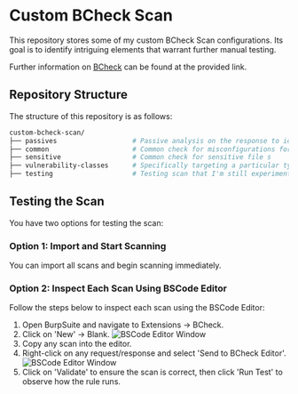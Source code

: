# Custom BCheck Scan

This repository stores some of my custom BCheck Scan configurations.
Its goal is to identify intriguing elements that warrant further manual testing.

Further information on [BCheck](https://github.com/PortSwigger/BChecks) can be found at the provided link.

## Repository Structure

The structure of this repository is as follows:

```bash
custom-bcheck-scan/
├── passives                   # Passive analysis on the response to identify elements worthy of further investigation.
├── common                     # Common check for misconfigurations for specific technology/framework/language
├── sensitive                  # Common check for sensitive file s
├── vulnerability-classes      # Specifically targeting a particular type of vulnerability such as sqli, xss, etc.
├── testing                    # Testing scan that I'm still experimenting with

```

## Testing the Scan

You have two options for testing the scan:

### Option 1: Import and Start Scanning
You can import all scans and begin scanning immediately.

### Option 2: Inspect Each Scan Using BSCode Editor
Follow the steps below to inspect each scan using the BSCode Editor:

1. Open BurpSuite and navigate to Extensions -> BCheck.
2. Click on 'New' -> Blank.
   ![BSCode Editor Window](bscode_editor_window_image.png)
3. Copy any scan into the editor.
4. Right-click on any request/response and select 'Send to BCheck Editor'.
   ![BSCode Editor Window](bscode_editor_window_image.png)
5. Click on 'Validate' to ensure the scan is correct, then click 'Run Test' to observe how the rule runs.

